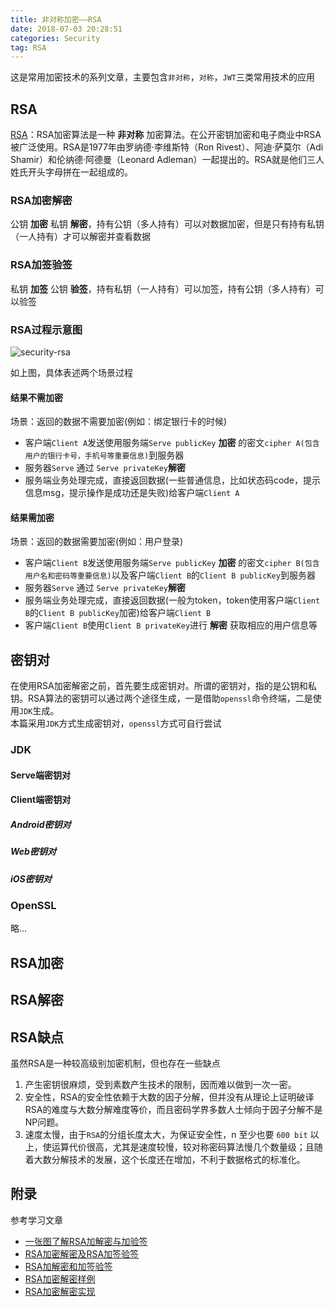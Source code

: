 ```yaml
---
title: 非对称加密——RSA
date: 2018-07-03 20:28:51
categories: Security
tag: RSA
---
```


这是常用加密技术的系列文章，主要包含`非对称`，`对称`，`JWT`三类常用技术的应用

## RSA
[RSA](https://zh.wikipedia.org/wiki/RSA%E5%8A%A0%E5%AF%86%E6%BC%94%E7%AE%97%E6%B3%95)：RSA加密算法是一种 **非对称** 加密算法。在公开密钥加密和电子商业中RSA被广泛使用。RSA是1977年由罗纳德·李维斯特（Ron Rivest）、阿迪·萨莫尔（Adi Shamir）和伦纳德·阿德曼（Leonard Adleman）一起提出的。RSA就是他们三人姓氏开头字母拼在一起组成的。

### RSA加密解密
公钥 **加密** 私钥 **解密**，持有公钥（多人持有）可以对数据加密，但是只有持有私钥（一人持有）才可以解密并查看数据

### RSA加签验签
私钥 **加签** 公钥 **验签**，持有私钥（一人持有）可以加签，持有公钥（多人持有）可以验签

### RSA过程示意图

![security-rsa](https://res.cloudinary.com/incoder/image/upload/v1530793864/blog/security-rsa.png)

如上图，具体表述两个场景过程

#### 结果不需加密
场景：返回的数据不需要加密(例如：绑定银行卡的时候)
* 客户端`Client A`发送使用服务端`Serve publicKey` **加密** 的密文`cipher A(包含用户的银行卡号，手机号等重要信息)`到服务器
* 服务器`Serve` 通过 `Serve privateKey`**解密**
* 服务端业务处理完成，直接返回数据(一些普通信息，比如状态码code，提示信息msg，提示操作是成功还是失败)给客户端`Client A`

#### 结果需加密
场景：返回的数据需要加密(例如：用户登录)  
* 客户端`Client B`发送使用服务端`Serve publicKey` **加密** 的密文`cipher B(包含用户名和密码等重要信息)`以及客户端`Client B`的`Client B publicKey`到服务器
* 服务器`Serve` 通过 `Serve privateKey`**解密**
* 服务端业务处理完成，直接返回数据(一般为token，token使用客户端`Client B`的`Client B publicKey`加密)给客户端`Client B`
* 客户端`Client B`使用`Client B privateKey`进行 **解密** 获取相应的用户信息等

## 密钥对
在使用RSA加密解密之前，首先要生成密钥对。所谓的密钥对，指的是公钥和私钥。RSA算法的密钥可以通过两个途径生成，一是借助`openssl`命令终端，二是使用`JDK`生成。  
本篇采用`JDK`方式生成密钥对，`openssl`方式可自行尝试

### JDK

#### Serve端密钥对

#### Client端密钥对

##### Android密钥对

##### Web密钥对

##### iOS密钥对

### OpenSSL

略...

## RSA加密

## RSA解密

## RSA缺点
虽然RSA是一种较高级别加密机制，但也存在一些缺点
1. 产生密钥很麻烦，受到素数产生技术的限制，因而难以做到一次一密。
2. 安全性，RSA的安全性依赖于大数的因子分解，但并没有从理论上证明破译RSA的难度与大数分解难度等价，而且密码学界多数人士倾向于因子分解不是NP问题。
3. 速度太慢，由于`RSA`的分组长度太大，为保证安全性，n 至少也要 `600 bit` 以上，使运算代价很高，尤其是速度较慢，较对称密码算法慢几个数量级；且随着大数分解技术的发展，这个长度还在增加，不利于数据格式的标准化。

## 附录
参考学习文章
* [一张图了解RSA加解密与加验签](https://blog.csdn.net/zhshulin/article/details/71573542)
* [RSA加密解密及RSA加签验签](https://www.cnblogs.com/loveyou/p/7299524.html)
* [RSA加解密和加签验签](https://www.jianshu.com/p/ff9bd897e96a)
* [RSA加密解密样例](https://www.jianshu.com/p/283fff43a948)
* [RSA加密解密实现](https://blog.csdn.net/hustpzb/article/details/72734578)